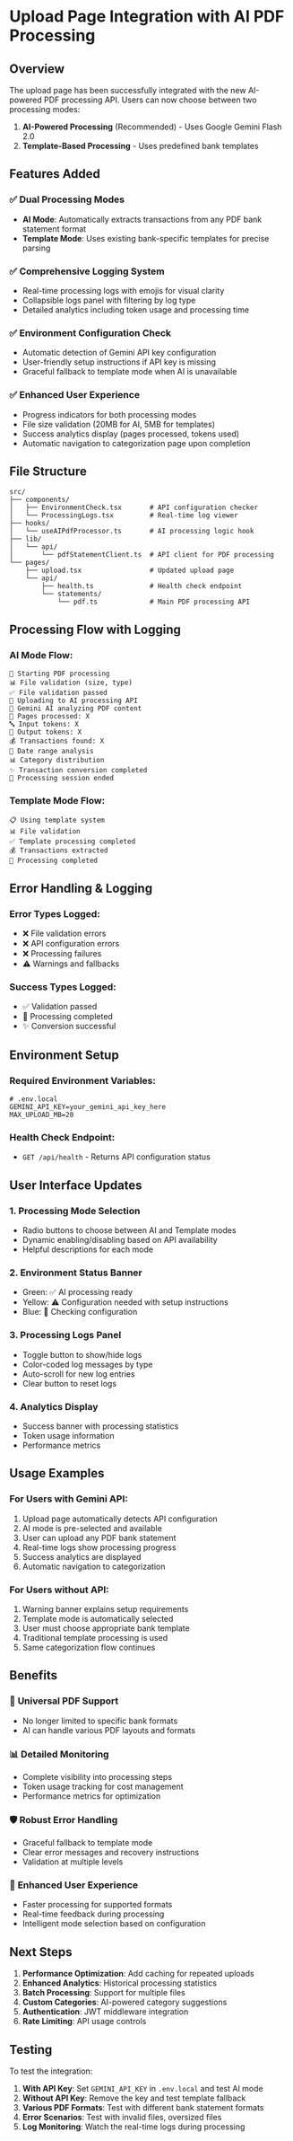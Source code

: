 # Upload Page Integration with AI PDF Processing

## Overview

The upload page has been successfully integrated with the new AI-powered PDF processing API. Users can now choose between two processing modes:

1. **AI-Powered Processing** (Recommended) - Uses Google Gemini Flash 2.0
2. **Template-Based Processing** - Uses predefined bank templates

## Features Added

### ✅ Dual Processing Modes
- **AI Mode**: Automatically extracts transactions from any PDF bank statement format
- **Template Mode**: Uses existing bank-specific templates for precise parsing

### ✅ Comprehensive Logging System
- Real-time processing logs with emojis for visual clarity
- Collapsible logs panel with filtering by log type
- Detailed analytics including token usage and processing time

### ✅ Environment Configuration Check
- Automatic detection of Gemini API key configuration
- User-friendly setup instructions if API key is missing
- Graceful fallback to template mode when AI is unavailable

### ✅ Enhanced User Experience
- Progress indicators for both processing modes
- File size validation (20MB for AI, 5MB for templates)
- Success analytics display (pages processed, tokens used)
- Automatic navigation to categorization page upon completion

## File Structure

```
src/
├── components/
│   ├── EnvironmentCheck.tsx       # API configuration checker
│   └── ProcessingLogs.tsx         # Real-time log viewer
├── hooks/
│   └── useAIPdfProcessor.ts       # AI processing logic hook
├── lib/
│   └── api/
│       └── pdfStatementClient.ts  # API client for PDF processing
└── pages/
    ├── upload.tsx                 # Updated upload page
    └── api/
        ├── health.ts              # Health check endpoint
        └── statements/
            └── pdf.ts             # Main PDF processing API
```

## Processing Flow with Logging

### AI Mode Flow:
```
🚀 Starting PDF processing
📊 File validation (size, type)
✅ File validation passed
🔄 Uploading to AI processing API
🤖 Gemini AI analyzing PDF content
📄 Pages processed: X
🔤 Input tokens: X
💬 Output tokens: X
💰 Transactions found: X
📅 Date range analysis
📊 Category distribution
✨ Transaction conversion completed
🏁 Processing session ended
```

### Template Mode Flow:
```
📋 Using template system
📊 File validation
✅ Template processing completed
💰 Transactions extracted
🏁 Processing completed
```

## Error Handling & Logging

### Error Types Logged:
- ❌ File validation errors
- ❌ API configuration errors
- ❌ Processing failures
- ⚠️ Warnings and fallbacks

### Success Types Logged:
- ✅ Validation passed
- 🎉 Processing completed
- ✨ Conversion successful

## Environment Setup

### Required Environment Variables:
```env
# .env.local
GEMINI_API_KEY=your_gemini_api_key_here
MAX_UPLOAD_MB=20
```

### Health Check Endpoint:
- `GET /api/health` - Returns API configuration status

## User Interface Updates

### 1. Processing Mode Selection
- Radio buttons to choose between AI and Template modes
- Dynamic enabling/disabling based on API availability
- Helpful descriptions for each mode

### 2. Environment Status Banner
- Green: ✅ AI processing ready
- Yellow: ⚠️ Configuration needed with setup instructions
- Blue: 🔄 Checking configuration

### 3. Processing Logs Panel
- Toggle button to show/hide logs
- Color-coded log messages by type
- Auto-scroll for new log entries
- Clear button to reset logs

### 4. Analytics Display
- Success banner with processing statistics
- Token usage information
- Performance metrics

## Usage Examples

### For Users with Gemini API:
1. Upload page automatically detects API configuration
2. AI mode is pre-selected and available
3. User can upload any PDF bank statement
4. Real-time logs show processing progress
5. Success analytics are displayed
6. Automatic navigation to categorization

### For Users without API:
1. Warning banner explains setup requirements
2. Template mode is automatically selected
3. User must choose appropriate bank template
4. Traditional template processing is used
5. Same categorization flow continues

## Benefits

### 🎯 **Universal PDF Support**
- No longer limited to specific bank formats
- AI can handle various PDF layouts and formats

### 📊 **Detailed Monitoring**
- Complete visibility into processing steps
- Token usage tracking for cost management
- Performance metrics for optimization

### 🛡️ **Robust Error Handling**
- Graceful fallback to template mode
- Clear error messages and recovery instructions
- Validation at multiple levels

### 🚀 **Enhanced User Experience**
- Faster processing for supported formats
- Real-time feedback during processing
- Intelligent mode selection based on configuration

## Next Steps

1. **Performance Optimization**: Add caching for repeated uploads
2. **Enhanced Analytics**: Historical processing statistics
3. **Batch Processing**: Support for multiple files
4. **Custom Categories**: AI-powered category suggestions
5. **Authentication**: JWT middleware integration
6. **Rate Limiting**: API usage controls

## Testing

To test the integration:

1. **With API Key**: Set `GEMINI_API_KEY` in `.env.local` and test AI mode
2. **Without API Key**: Remove the key and test template fallback
3. **Various PDF Formats**: Test with different bank statement formats
4. **Error Scenarios**: Test with invalid files, oversized files
5. **Log Monitoring**: Watch the real-time logs during processing
